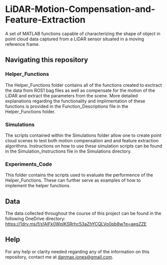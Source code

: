 # LiDAR-Motion-Compensation-and-Feature-Extraction
A set of MATLAB functions capable of characterizing the shape of object in point cloud data captured from a LiDAR sensor situated in a moving reference frame.

## Navigating this repository
### Helper_Functions
The Helper_Functions folder contains all of the functions created to exctract the data from ROS1 bag files as well as compensate for the motion of the LiDAR and extract the parameters from the scene. More detailed explanations regarding the functionality and implimentation of these functions is provided in the Function_Descriptions file in the Helper_Functions folder. 
### Simulations
The scripts contained within the Simulations folder allow one to create point cloud scenes to test both motion compensation and and feature extraction algorithms. Instructions on how to use these simulation scripts can be found in the Simulation_Instructions file in the Simulations directory.
### Experiments_Code
This folder contains the scripts used to evaluate the performence of the Helper_Functions. These can further serve as examples of how to implement the helper functions.
## Data
The data collected throughout the course of this project can be found in the following OneDrive directory:
https://1drv.ms/f/s!AlFk0WpIKSRrhc53aZhYCQLVo0pb8w?e=aegZZE

## Help 
For any help or clarity needed regarding any of the information on this repository, contact me at danmax.jones@gmail.com.
